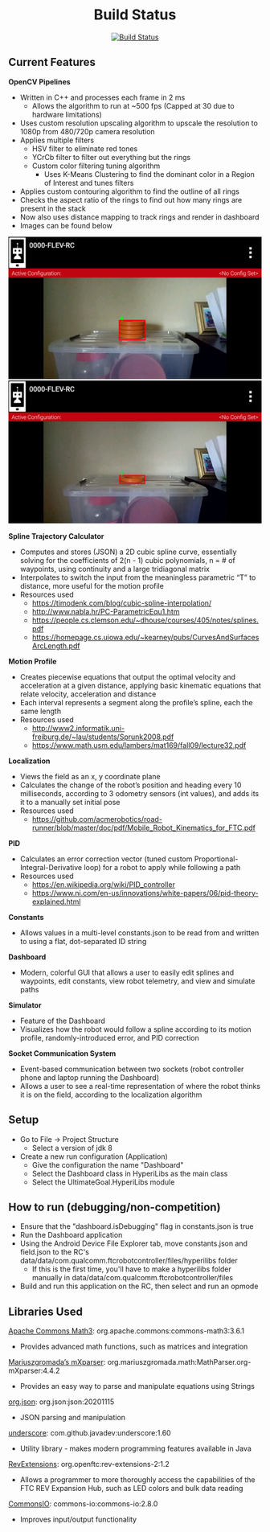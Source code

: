<h1 align="center">Build Status</h1>
<p align="center">
<a href="https://travis-ci.com/Alpheron/HyperionFTC"><img alt="Build Status" src="https://travis-ci.com/Hyperion-9614/UltimateGoal.svg?token=mfjmzBAuLfxQsS9xKwRc&branch=master"></a>

<h2>Current Features</h2>

<b>OpenCV Pipelines</b>
* Written in C++ and processes each frame in 2 ms
    * Allows the algorithm to run at ~500 fps (Capped at 30 due to hardware limitations)
* Uses custom resolution upscaling algorithm to upscale the resolution to 1080p from 480/720p camera resolution
* Applies multiple filters
    * HSV filter to eliminate red tones
    * YCrCb filter to filter out everything but the rings
    * Custom color filtering tuning algorithm
        * Uses K-Means Clustering to find the dominant color in a Region of Interest and tunes filters
* Applies custom contouring algorithm to find the outline of all rings
* Checks the aspect ratio of the rings to find out how many rings are present in the stack
* Now also uses distance mapping to track rings and render in dashboard
* Images can be found below

<p align="center">
    <img src="doc/image/FourStack.png" />
    <img src="doc/image/SingleStack.png" />
</p>

<b>Spline Trajectory Calculator</b>
* Computes and stores (JSON) a 2D cubic spline curve, essentially solving for the coefficients of 2(n - 1) cubic polynomials, n = # of waypoints, using continuity and a large tridiagonal matrix
* Interpolates to switch the input from the meaningless parametric “T” to distance, more useful for the motion profile
* Resources used
    * https://timodenk.com/blog/cubic-spline-interpolation/
    * http://www.nabla.hr/PC-ParametricEqu1.htm
    * https://people.cs.clemson.edu/~dhouse/courses/405/notes/splines.pdf
    * https://homepage.cs.uiowa.edu/~kearney/pubs/CurvesAndSurfacesArcLength.pdf
    
<b>Motion Profile</b>
* Creates piecewise equations that output the optimal velocity and acceleration at a given distance, applying basic kinematic equations that relate velocity, acceleration and distance
* Each interval represents a segment along the profile’s spline, each the same length
* Resources used
    * http://www2.informatik.uni-freiburg.de/~lau/students/Sprunk2008.pdf
    * https://www.math.usm.edu/lambers/mat169/fall09/lecture32.pdf
    
<b>Localization</b>
* Views the field as an x, y coordinate plane
* Calculates the change of the robot’s position and heading every 10 milliseconds, according to 3 odometry sensors (int values), and adds its it to a manually set initial pose
* Resources used
    * https://github.com/acmerobotics/road-runner/blob/master/doc/pdf/Mobile_Robot_Kinematics_for_FTC.pdf
    
<b>PID</b>
* Calculates an error correction vector (tuned custom Proportional-Integral-Derivative loop) for a robot to apply while following a path
* Resources used
    * https://en.wikipedia.org/wiki/PID_controller
    * https://www.ni.com/en-us/innovations/white-papers/06/pid-theory-explained.html
    
<b>Constants</b>
* Allows values in a multi-level constants.json to be read from and written to using a flat, dot-separated ID string

<b>Dashboard</b>
* Modern, colorful GUI that allows a user to easily edit splines and waypoints, edit constants, view robot telemetry, and view and simulate paths

<b>Simulator</b>
* Feature of the Dashboard
* Visualizes how the robot would follow a spline according to its motion profile, randomly-introduced error, and PID correction

<b>Socket Communication System</b>
* Event-based communication between two sockets (robot controller phone and laptop running the Dashboard)
* Allows a user to see a real-time representation of where the robot thinks it is on the field, according to the localization algorithm

<h2>Setup</h2>

* Go to File -> Project Structure
    * Select a version of jdk 8
* Create a new run configuration (Application)
    * Give the configuration the name "Dashboard"
    * Select the Dashboard class in HyperiLibs as the main class
    * Select the UltimateGoal.HyperiLibs module

<h2>How to run (debugging/non-competition)</h2>

* Ensure that the "dashboard.isDebugging" flag in constants.json is true
* Run the Dashboard application
* Using the Android Device File Explorer tab, move constants.json and field.json to
  the RC's data/data/com.qualcomm.ftcrobotcontroller/files/hyperilibs folder
  * If this is the first time, you'll have to make a hyperilibs folder manually in
    data/data/com.qualcomm.ftcrobotcontroller/files 
* Build and run this application on the RC, then select and run an opmode

<h2>Libraries Used</h2>

<u>Apache Commons Math3</u>: org.apache.commons:commons-math3:3.6.1
* Provides advanced math functions, such as matrices and integration

<u>Mariuszgromada’s mXparser</u>: org.mariuszgromada.math:MathParser.org-mXparser:4.4.2
* Provides an easy way to parse and manipulate equations using Strings

<u>org.json</u>: org.json:json:20201115
* JSON parsing and manipulation

<u>underscore</u>: com.github.javadev:underscore:1.60
* Utility library - makes modern programming features available in Java

<u>RevExtensions</u>: org.openftc:rev-extensions-2:1.2
* Allows a programmer to more thoroughly access the capabilities of the FTC REV Expansion Hub, such as LED colors and bulk data reading

<u>CommonsIO</u>: commons-io:commons-io:2.8.0
* Improves input/output functionality
